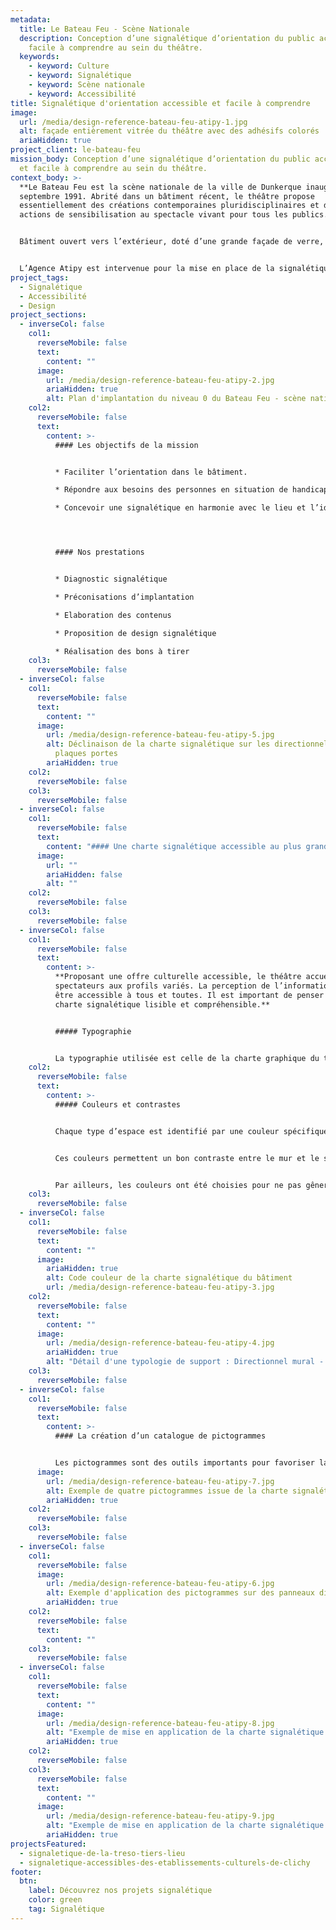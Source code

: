 ```yaml
---
metadata:
  title: Le Bateau Feu - Scène Nationale
  description: Conception d’une signalétique d’orientation du public accessible et
    facile à comprendre au sein du théâtre.
  keywords:
    - keyword: Culture
    - keyword: Signalétique
    - keyword: Scène nationale
    - keyword: Accessibilité
title: Signalétique d'orientation accessible et facile à comprendre
image:
  url: /media/design-reference-bateau-feu-atipy-1.jpg
  alt: façade entièrement vitrée du théâtre avec des adhésifs colorés
  ariaHidden: true
project_client: le-bateau-feu
mission_body: Conception d’une signalétique d’orientation du public accessible
  et facile à comprendre au sein du théâtre.
context_body: >-
  **Le Bateau Feu est la scène nationale de la ville de Dunkerque inaugurée en
  septembre 1991. Abrité dans un bâtiment récent, le théâtre propose
  essentiellement des créations contemporaines pluridisciplinaires et des
  actions de sensibilisation au spectacle vivant pour tous les publics.**


  Bâtiment ouvert vers l’extérieur, doté d’une grande façade de verre, Le Bateau Feu offre deux salles de spectacles pouvant accueillir 900 personnes. Orienter les visiteurs, artistes et prestataires est une nécessité dans un bâtiment de cette dimension.


  L’Agence Atipy est intervenue pour la mise en place de la signalétique d’orientation et d’identification du théâtre.
project_tags:
  - Signalétique
  - Accessibilité
  - Design
project_sections:
  - inverseCol: false
    col1:
      reverseMobile: false
      text:
        content: ""
      image:
        url: /media/design-reference-bateau-feu-atipy-2.jpg
        ariaHidden: true
        alt: Plan d'implantation du niveau 0 du Bateau Feu - scène nationale
    col2:
      reverseMobile: false
      text:
        content: >-
          #### Les objectifs de la mission


          * Faciliter l’orientation dans le bâtiment.

          * Répondre aux besoins des personnes en situation de handicap.

          * Concevoir une signalétique en harmonie avec le lieu et l’identité visuelle propre au Bateau Feu.




          #### Nos prestations


          * Diagnostic signalétique

          * Préconisations d’implantation

          * Elaboration des contenus

          * Proposition de design signalétique

          * Réalisation des bons à tirer
    col3:
      reverseMobile: false
  - inverseCol: false
    col1:
      reverseMobile: false
      text:
        content: ""
      image:
        url: /media/design-reference-bateau-feu-atipy-5.jpg
        alt: Déclinaison de la charte signalétique sur les directionnelles et les
          plaques portes
        ariaHidden: true
    col2:
      reverseMobile: false
    col3:
      reverseMobile: false
  - inverseCol: false
    col1:
      reverseMobile: false
      text:
        content: "#### Une charte signalétique accessible au plus grand nombre"
      image:
        url: ""
        ariaHidden: false
        alt: ""
    col2:
      reverseMobile: false
    col3:
      reverseMobile: false
  - inverseCol: false
    col1:
      reverseMobile: false
      text:
        content: >-
          **Proposant une offre culturelle accessible, le théâtre accueille des
          spectateurs aux profils variés. La perception de l’information doit
          être accessible à tous et toutes. Il est important de penser une
          charte signalétique lisible et compréhensible.**


          ##### Typographie


          La typographie utilisée est celle de la charte graphique du théâtre&nbsp;: Avenir. Avenir est une typographie linéale facile à lire. La hauteur des caractères allant de 2 à 4 centimètres apporte un bon confort de lecture.
    col2:
      reverseMobile: false
      text:
        content: >-
          ##### Couleurs et contrastes


          Chaque type d’espace est identifié par une couleur spécifique. Les salles de spectacles sont indiquées en jaune. Les services (toilettes, vestiaires) sont indiqués en bleu. Les espaces de circulation sont indiqués en vert (sortie, escaliers, ascenseur). Et enfin, les zones techniques et coulisses sont indiqués en blanc.


          Ces couleurs permettent un bon contraste entre le mur et le support, ainsi qu’entre le texte et la couleur de fond. Cela favorise une bonne visibilité des panneaux de signalétique et une bonne lisibilité.


          Par ailleurs, les couleurs ont été choisies pour ne pas gêner la lecture des personnes daltoniennes. Des tests de conversion de couleurs ont été réalisés pour différents types de perception : protanopie, tritanopie…
    col3:
      reverseMobile: false
  - inverseCol: false
    col1:
      reverseMobile: false
      text:
        content: ""
      image:
        ariaHidden: true
        alt: Code couleur de la charte signalétique du bâtiment
        url: /media/design-reference-bateau-feu-atipy-3.jpg
    col2:
      reverseMobile: false
      text:
        content: ""
      image:
        url: /media/design-reference-bateau-feu-atipy-4.jpg
        ariaHidden: true
        alt: "Détail d'une typologie de support : Directionnel mural - Grand format"
    col3:
      reverseMobile: false
  - inverseCol: false
    col1:
      reverseMobile: false
      text:
        content: >-
          #### La création d’un catalogue de pictogrammes


          Les pictogrammes sont des outils importants pour favoriser la bonne compréhension des informations. Au delà de leur aspect ludiques, ils sont utiles pour les non-lecteurs : enfants, troubles DYS, langue étrangère… Chaque espace est identifié par un pictogramme conçu spécifiquement pour Le Bateau Feu. Les pictogrammes sont contrastés et faciles à comprendre.
      image:
        url: /media/design-reference-bateau-feu-atipy-7.jpg
        alt: Exemple de quatre pictogrammes issue de la charte signalétique
        ariaHidden: true
    col2:
      reverseMobile: false
    col3:
      reverseMobile: false
  - inverseCol: false
    col1:
      reverseMobile: false
      image:
        url: /media/design-reference-bateau-feu-atipy-6.jpg
        alt: Exemple d'application des pictogrammes sur des panneaux directionnels
        ariaHidden: true
    col2:
      reverseMobile: false
      text:
        content: ""
    col3:
      reverseMobile: false
  - inverseCol: false
    col1:
      reverseMobile: false
      text:
        content: ""
      image:
        url: /media/design-reference-bateau-feu-atipy-8.jpg
        alt: "Exemple de mise en application de la charte signalétique "
        ariaHidden: true
    col2:
      reverseMobile: false
    col3:
      reverseMobile: false
      text:
        content: ""
      image:
        url: /media/design-reference-bateau-feu-atipy-9.jpg
        alt: "Exemple de mise en application de la charte signalétique "
        ariaHidden: true
projectsFeatured:
  - signaletique-de-la-treso-tiers-lieu
  - signaletique-accessibles-des-etablissements-culturels-de-clichy
footer:
  btn:
    label: Découvrez nos projets signalétique
    color: green
    tag: Signalétique
---
```

